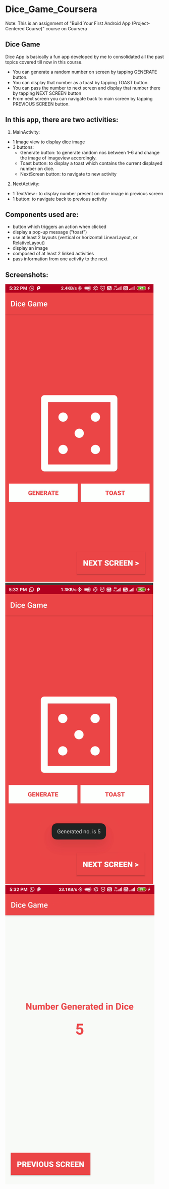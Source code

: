 # Dice_Game_Coursera
Note: This is an assignment of "Build Your First Android App (Project-Centered Course)" course on Coursera

## Dice Game
Dice App is basically a fun app developed by me to consolidated all the past topics covered till now in this course.
- You can generate a random number on screen by tapping GENERATE button. 
- You can display that number as a toast by tapping TOAST button.
- You can pass the number to next screen and display that number there by tapping NEXT SCREEN button
- From next screen you can navigate back to main screen by tapping PREVIOUS SCREEN button.

## In this app, there are two activities:

1. MainActivity:
  - 1 Image view to display dice image
  - 3 buttons: 
    - Generate button: to generate random nos between 1-6 and change the image of imageview accordingly.
    - Toast button: to display a toast which contains the current displayed number on dice.                                                           
    - NextScreen button: to navigate to new activity
2. NextActivity:
  - 1 TextView : to display number present on dice image in previous screen
  - 1 button: to navigate back to previous activity

## Components used are:
- button which triggers an action when clicked
- display a pop-up message ("toast")
- use at least 2 layouts (vertical or horizontal LinearLayout, or RelativeLayout)
- display an image
- composed of at least 2 linked activities
- pass information from one activity to the next


## Screenshots:

![Screen 1](screenshots/screen1.png?raw=true)
![Screen 2](screenshots/screen2.png?raw=true)
![Screen 3](screenshots/screen3.png?raw=true)
